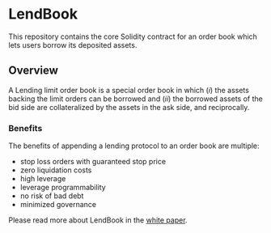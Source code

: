 # LendBook

This repository contains the core Solidity contract for an order book which lets users borrow its deposited assets.

## Overview

A Lending limit order book is a special order book in which ($i$) the assets backing the limit orders can be borrowed and ($ii$) the borrowed assets of the bid side are collateralized by the assets in the ask side, and reciprocally.

### Benefits

The benefits of appending a lending protocol to an order book are multiple:

- stop loss orders with guaranteed stop price
- zero liquidation costs
- high leverage
- leverage programmability
- no risk of bad debt
- minimized governance

Please read more about LendBook in the [white paper](llob_wp.pdf).
